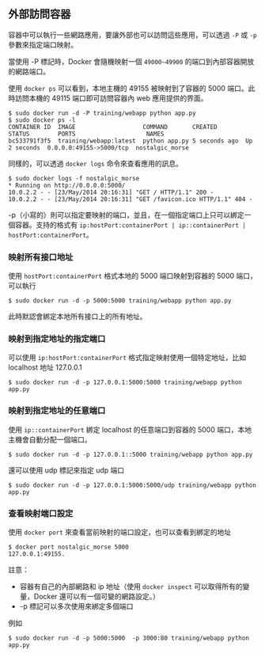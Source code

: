 ## 外部訪問容器
容器中可以執行一些網路應用，要讓外部也可以訪問這些應用，可以透過 `-P` 或 `-p` 參數來指定端口映射。

當使用 -P 標記時，Docker 會隨機映射一個 `49000~49900` 的端口到內部容器開放的網路端口。

使用 `docker ps` 可以看到，本地主機的 49155 被映射到了容器的 5000 端口。此時訪問本機的 49115 端口即可訪問容器內 web 應用提供的界面。
```
$ sudo docker run -d -P training/webapp python app.py
$ sudo docker ps -l
CONTAINER ID  IMAGE                   COMMAND       CREATED        STATUS        PORTS                    NAMES
bc533791f3f5  training/webapp:latest  python app.py 5 seconds ago  Up 2 seconds  0.0.0.0:49155->5000/tcp  nostalgic_morse
```
同樣的，可以透過 `docker logs` 命令來查看應用的訊息。
```
$ sudo docker logs -f nostalgic_morse
* Running on http://0.0.0.0:5000/
10.0.2.2 - - [23/May/2014 20:16:31] "GET / HTTP/1.1" 200 -
10.0.2.2 - - [23/May/2014 20:16:31] "GET /favicon.ico HTTP/1.1" 404 -
```

-p（小寫的）則可以指定要映射的端口，並且，在一個指定端口上只可以綁定一個容器。支持的格式有 `ip:hostPort:containerPort | ip::containerPort | hostPort:containerPort`。

### 映射所有接口地址
使用 `hostPort:containerPort` 格式本地的 5000 端口映射到容器的 5000 端口，可以執行
```
$ sudo docker run -d -p 5000:5000 training/webapp python app.py
```
此時默認會綁定本地所有接口上的所有地址。

### 映射到指定地址的指定端口
可以使用 `ip:hostPort:containerPort` 格式指定映射使用一個特定地址，比如 localhost 地址 127.0.0.1
```
$ sudo docker run -d -p 127.0.0.1:5000:5000 training/webapp python app.py
```
### 映射到指定地址的任意端口
使用 `ip::containerPort` 綁定 localhost 的任意端口到容器的 5000 端口，本地主機會自動分配一個端口。
```
$ sudo docker run -d -p 127.0.0.1::5000 training/webapp python app.py
```
還可以使用 udp 標記來指定 udp 端口
```
$ sudo docker run -d -p 127.0.0.1:5000:5000/udp training/webapp python app.py
```
### 查看映射端口設定
使用 `docker port` 來查看當前映射的端口設定，也可以查看到綁定的地址
```
$ docker port nostalgic_morse 5000
127.0.0.1:49155.
```
註意：
* 容器有自己的內部網路和 ip 地址（使用 `docker inspect` 可以取得所有的變量，Docker 還可以有一個可變的網路設定。）
* -p 標記可以多次使用來綁定多個端口

例如
```
$ sudo docker run -d -p 5000:5000  -p 3000:80 training/webapp python app.py
```
